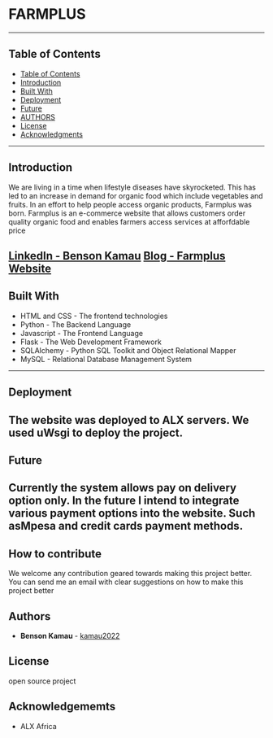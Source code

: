 # FARMPLUS 
---
## Table of Contents
  - [Table of Contents](#table-of-contents)
  - [Introduction](#introduction)
  - [Built With](#built-with)
  - [Deployment](#deployment)
  - [Future](#future)
  - [AUTHORS](#authors)
  - [License](#license)
  - [Acknowledgments](#acknowledgments)
---
## Introduction
We are living in a time when lifestyle diseases have skyrocketed. This has led to an increase in demand for organic food which include vegetables and fruits. In an effort to help people access organic products, Farmplus was born. 
Farmplus is an e-commerce website that allows customers order quality organic food and enables farmers access services at afforfdable price

[LinkedIn - Benson Kamau](https://www.linkedin.com/pulse/farmplus-organic-benson-kamau/)
[Blog - Farmplus](https://www.linkedin.com/pulse/farmplus-organic-benson-kamau/) 
[Website](https://www.premiumsolutions.tech)
--- 
## Built With    
* HTML and CSS - The frontend technologies
* Python - The Backend Language
* Javascript - The Frontend Language
* Flask - The Web Development Framework
* SQLAlchemy - Python SQL Toolkit and Object Relational Mapper
* MySQL - Relational Database Management System
---
## Deployment
The website was deployed to ALX servers. We used uWsgi to deploy the project.
--- 
## Future
Currently the system allows pay on delivery option only. In the future I intend to integrate various payment options into the website. Such asMpesa and credit cards payment methods.
---
## How to contribute
We welcome any contribution geared towards making this project better.
You can send me an email with clear suggestions on how to make this project better

## Authors 

* **Benson Kamau** - [kamau2022](https://github.com/kamau2022)

## License

open source project

## Acknowledgememts

* ALX Africa

